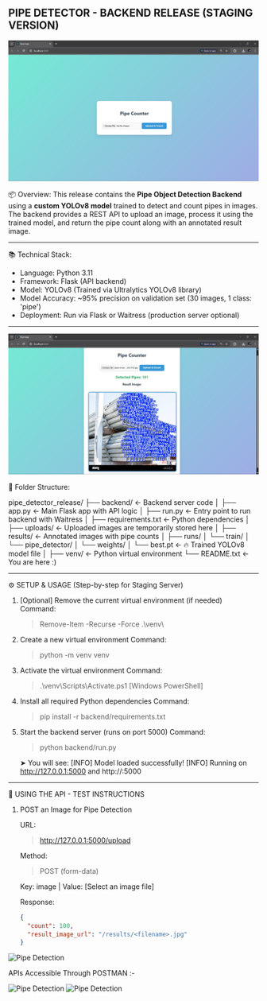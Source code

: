 PIPE DETECTOR - BACKEND RELEASE (STAGING VERSION)
--------------------------------------------------

![Pipe Detection](https://github.com/shaunak2110/Pipe-Counter/raw/main/WhatsApp%20Image%202025-07-27%20at%2023.04.01_f6605c88.jpg)


📦 Overview:
This release contains the **Pipe Object Detection Backend** using a **custom YOLOv8 model** trained to detect and count pipes in images. The backend provides a REST API to upload an image, process it using the trained model, and return the pipe count along with an annotated result image.

--------------------------------------------------
📚 Technical Stack:

- Language: Python 3.11
- Framework: Flask (API backend)
- Model: YOLOv8 (Trained via Ultralytics YOLOv8 library)
- Model Accuracy: ~95% precision on validation set (30 images, 1 class: 'pipe')
- Deployment: Run via Flask or Waitress (production server optional)

--------------------------------------------------

![Pipe Detection](https://github.com/shaunak2110/Pipe-Counter/blob/0255607a2a831d2e2afb75bdb89c97d92fba55b7/WhatsApp%20Image%202025-07-27%20at%2023.04.27_0d66740b.jpg)

📁 Folder Structure:

pipe_detector_release/
├── backend/                    ← Backend server code
│   ├── app.py                  ← Main Flask app with API logic
│   ├── run.py                  ← Entry point to run backend with Waitress
│   ├── requirements.txt        ← Python dependencies
│   ├── uploads/                ← Uploaded images are temporarily stored here
│   ├── results/                ← Annotated images with pipe counts
│
├── runs/
│   └── train/
│       └── pipe_detector/
│           └── weights/
│               └── best.pt     ← 🔥 Trained YOLOv8 model file
│
├── venv/                       ← Python virtual environment
└── README.txt                  ← You are here :)

--------------------------------------------------
⚙️ SETUP & USAGE (Step-by-step for Staging Server)

1. [Optional] Remove the current virtual environment (if needed)
   Command:
   > Remove-Item -Recurse -Force .\venv\

2. Create a new virtual environment
   Command:
   > python -m venv venv

3. Activate the virtual environment
   Command:
   > .\venv\Scripts\Activate.ps1       [Windows PowerShell]

4. Install all required Python dependencies
   Command:
   > pip install -r backend/requirements.txt

5. Start the backend server (runs on port 5000)
   Command:
   > python backend/run.py

   ➤ You will see:
   [INFO] Model loaded successfully!
   [INFO] Running on http://127.0.0.1:5000 and http://<server-ip>:5000

--------------------------------------------------
🔁 USING THE API - TEST INSTRUCTIONS

1. POST an Image for Pipe Detection

   URL: 
   > http://127.0.0.1:5000/upload

   Method:
   > POST (form-data)

   Key: image  |  Value: [Select an image file]

   Response:
   ```json
   {
     "count": 100,
     "result_image_url": "/results/<filename>.jpg"
   }


![Pipe Detection](https://github.com/shaunak2110/Pipe-Counter/blob/52d27d9b7b6d232506383ef3198a5318e98cfcb1/WhatsApp%20Image%202025-07-27%20at%2023.04.55_652a2f45.jpg)



APIs Accessible Through POSTMAN :-

![Pipe Detection](https://github.com/shaunak2110/Pipe-Counter/blob/ee81cd561a50e7fd7dc31706e958022cfdf590ac/WhatsApp%20Image%202025-07-29%20at%2016.24.34_886e0fb4.jpg)
![Pipe Detection](https://github.com/shaunak2110/Pipe-Counter/blob/00347b2e0ace85b90e633dc4b26d9aff4ef0eb42/WhatsApp%20Image%202025-07-29%20at%2016.25.01_4548b29d.jpg)
